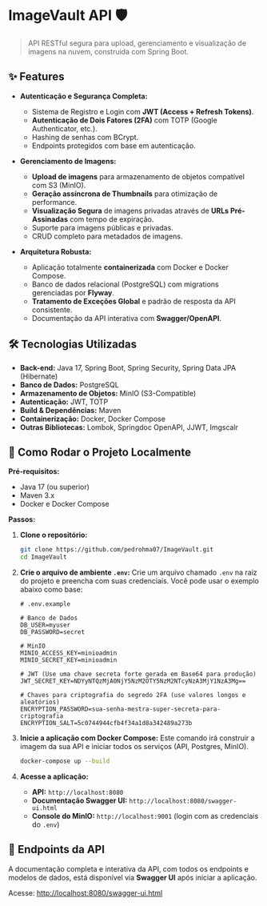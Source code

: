 # ImageVault API 🛡️

> API RESTful segura para upload, gerenciamento e visualização de imagens na nuvem, construída com Spring Boot.

## ✨ Features

* **Autenticação e Segurança Completa:**
    * Sistema de Registro e Login com **JWT (Access + Refresh Tokens)**.
    * **Autenticação de Dois Fatores (2FA)** com TOTP (Google Authenticator, etc.).
    * Hashing de senhas com BCrypt.
    * Endpoints protegidos com base em autenticação.

* **Gerenciamento de Imagens:**
    * **Upload de imagens** para armazenamento de objetos compatível com S3 (MinIO).
    * **Geração assíncrona de Thumbnails** para otimização de performance.
    * **Visualização Segura** de imagens privadas através de **URLs Pré-Assinadas** com tempo de expiração.
    * Suporte para imagens públicas e privadas.
    * CRUD completo para metadados de imagens.

* **Arquitetura Robusta:**
    * Aplicação totalmente **containerizada** com Docker e Docker Compose.
    * Banco de dados relacional (PostgreSQL) com migrations gerenciadas por **Flyway**.
    * **Tratamento de Exceções Global** e padrão de resposta da API consistente.
    * Documentação da API interativa com **Swagger/OpenAPI**.

## 🛠️ Tecnologias Utilizadas

* **Back-end:** Java 17, Spring Boot, Spring Security, Spring Data JPA (Hibernate)
* **Banco de Dados:** PostgreSQL
* **Armazenamento de Objetos:** MinIO (S3-Compatible)
* **Autenticação:** JWT, TOTP
* **Build & Dependências:** Maven
* **Containerização:** Docker, Docker Compose
* **Outras Bibliotecas:** Lombok, Springdoc OpenAPI, JJWT, Imgscalr

## 🚀 Como Rodar o Projeto Localmente

**Pré-requisitos:**
* Java 17 (ou superior)
* Maven 3.x
* Docker e Docker Compose

**Passos:**

1.  **Clone o repositório:**
    ```bash
    git clone https://github.com/pedrohma07/ImageVault.git
    cd ImageVault
    ```

2.  **Crie o arquivo de ambiente `.env`:**
    Crie um arquivo chamado `.env` na raiz do projeto e preencha com suas credenciais. Você pode usar o exemplo abaixo como base:
    ```env
    # .env.example

    # Banco de Dados
    DB_USER=myuser
    DB_PASSWORD=secret

    # MinIO
    MINIO_ACCESS_KEY=minioadmin
    MINIO_SECRET_KEY=minioadmin

    # JWT (Use uma chave secreta forte gerada em Base64 para produção)
    JWT_SECRET_KEY=NDYyNTQzMjA0NjY5NzM2OTY5NzM2NTcyNzA3MjY1NzA3Mg==

    # Chaves para criptografia do segredo 2FA (use valores longos e aleatórios)
    ENCRYPTION_PASSWORD=sua-senha-mestra-super-secreta-para-criptografia
    ENCRYPTION_SALT=5c0744944cfb4f34a1d8a342489a273b
    ```

3.  **Inicie a aplicação com Docker Compose:**
    Este comando irá construir a imagem da sua API e iniciar todos os serviços (API, Postgres, MinIO).
    ```bash
    docker-compose up --build
    ```

4.  **Acesse a aplicação:**
    * **API:** `http://localhost:8080`
    * **Documentação Swagger UI:** `http://localhost:8080/swagger-ui.html`
    * **Console do MinIO:** `http://localhost:9001` (login com as credenciais do `.env`)

## 📄 Endpoints da API

A documentação completa e interativa da API, com todos os endpoints e modelos de dados, está disponível via **Swagger UI** após iniciar a aplicação.

Acesse: [http://localhost:8080/swagger-ui.html](http://localhost:8080/swagger-ui.html)